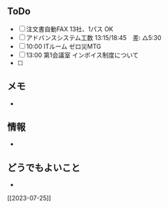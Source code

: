 ## ToDo
- [ ] 注文書自動FAX 13社、1パス OK
- [ ] アドバンスシステム工数 13:15/18:45　差: △5:30
- [ ] 10:00 ITルーム ゼロ災MTG
- [ ] 13:00 第1会議室 インボイス制度について
- [ ] 


## メモ
- 


## 情報
- 


## どうでもよいこと
- 


[[2023-07-25]]

